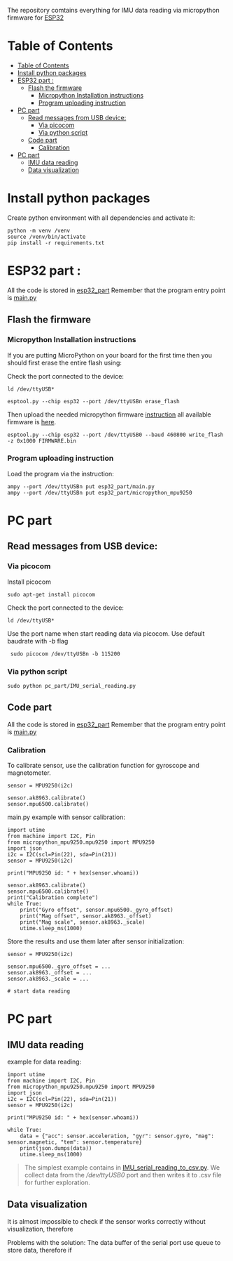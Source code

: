 The repository comtains everything for IMU data reading via micropython firmware for [ESP32](https://micropython.org/download/ESP32_GENERIC/)

# Table of Contents
- [Table of Contents](#table-of-contents)
- [Install python packages ](#install-python-packages-)
- [ESP32 part  :](#esp32-part--)
  - [Flash the firmware ](#flash-the-firmware-)
    - [Micropython Installation instructions ](#micropython-installation-instructions-)
    - [Program uploading instruction ](#program-uploading-instruction-)
- [PC part](#pc-part)
  - [Read messages from USB device:](#read-messages-from-usb-device)
    - [Via picocom](#via-picocom)
    - [Via python script](#via-python-script)
  - [Code part ](#code-part-)
    - [Calibration](#calibration)
- [PC part](#pc-part-1)
  - [IMU data reading](#imu-data-reading)
  - [Data visualization](#data-visualization)


# Install python packages <a name="install_env"></a>
Create python environment with all dependencies and activate it:

```
python -m venv /venv
source /venv/bin/activate  
pip install -r requirements.txt
```

# ESP32 part  <a name="esp_part"></a>:
All the code is stored in [esp32_part](esp32_part) 
Remember that the program entry point is [main.py](esp32_part/main.py)

## Flash the firmware <a name="esp_flash"></a>
### Micropython Installation instructions <a name="micropython_flash"></a>

If you are putting MicroPython on your board for the first time then you should first erase the entire flash using:

Check the port connected to the device:

```
ld /dev/ttyUSB*
```

```
esptool.py --chip esp32 --port /dev/ttyUSBn erase_flash
```

Then upload the needed micropython firmware [instruction](https://learn.sparkfun.com/tutorials/micropython-programming-tutorial-getting-started-with-the-esp32-thing/experiment-1-digital-input-and-output)  all available firmware is [here](https://micropython.org/download/ESP32_GENERIC/).

```
esptool.py --chip esp32 --port /dev/ttyUSB0 --baud 460800 write_flash -z 0x1000 FIRMWARE.bin  
```


<!-- From then on program the firmware starting at address 0x1000: -->
### Program uploading instruction <a name="esp_upload"></a>
Load the program via the instruction:
```
ampy --port /dev/ttyUSBn put esp32_part/main.py
ampy --port /dev/ttyUSBn put esp32_part/micropython_mpu9250
```


# PC part
## Read messages from USB device:

### Via picocom

Install picocom
```
sudo apt-get install picocom
```
Check the port connected to the device:

```
ld /dev/ttyUSB*
```
Use the port name when start reading data via picocom. Use default baudrate with *-b* flag
```
 sudo picocom /dev/ttyUSBn -b 115200
```

### Via python script

```
sudo python pc_part/IMU_serial_reading.py 
```

## Code part <a name="code_esp"></a>
All the code is stored in [esp32_part](esp32_part) 
Remember that the program entry point is [main.py](esp32_part/main.py)

### Calibration
To calibrate sensor, use the calibration function for gyroscope and magnetometer.

```
sensor = MPU9250(i2c)

sensor.ak8963.calibrate()
sensor.mpu6500.calibrate()
```
main.py example with sensor calibration:
```
import utime
from machine import I2C, Pin
from micropython_mpu9250.mpu9250 import MPU9250
import json
i2c = I2C(scl=Pin(22), sda=Pin(21))
sensor = MPU9250(i2c)

print("MPU9250 id: " + hex(sensor.whoami))

sensor.ak8963.calibrate()
sensor.mpu6500.calibrate()
print("Calibration complete")
while True:
    print("Gyro offset", sensor.mpu6500._gyro_offset)
    print("Mag offset", sensor.ak8963._offset)
    print("Mag scale", sensor.ak8963._scale)
    utime.sleep_ms(1000)
```
Store the results and use them later after sensor initialization:

```
sensor = MPU9250(i2c)

sensor.mpu6500._gyro_offset = ...
sensor.ak8963._offset = ...
sensor.ak8963._scale = ...

# start data reading
```

# PC part


## IMU data reading

example for data reading:
```
import utime
from machine import I2C, Pin
from micropython_mpu9250.mpu9250 import MPU9250
import json
i2c = I2C(scl=Pin(22), sda=Pin(21))
sensor = MPU9250(i2c)

print("MPU9250 id: " + hex(sensor.whoami))

while True:
    data = {"acc": sensor.acceleration, "gyr": sensor.gyro, "mag": sensor.magnetic, "tem": sensor.temperature}
    print(json.dumps(data))
    utime.sleep_ms(1000)
```

>The simplest example contains in [IMU_serial_reading_to_csv.py](pc_part/IMU_serial_reading_to_csv.py). We collect data from the */dev/ttyUSB0* port and then writes it to .csv file for further exploration.

## Data visualization

It is almost impossible to check if the sensor works correctly without visualization, therefore 

Problems with the solution:
The data buffer of the serial port use queue to store data, therefore if



